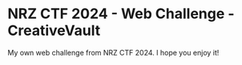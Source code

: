 
# NRZ CTF 2024 - Web Challenge - CreativeVault

My own web challenge from NRZ CTF 2024. I hope you enjoy it!
